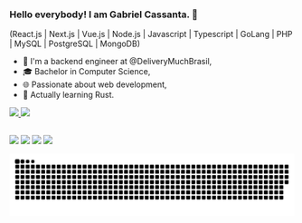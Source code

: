 ### Hello everybody! I am Gabriel Cassanta. 👋

(React.js | Next.js | Vue.js | Node.js | Javascript | Typescript | GoLang | PHP | MySQL | PostgreSQL | MongoDB)

- 🔭 I'm a backend engineer at @DeliveryMuchBrasil,
- 🎓 Bachelor in Computer Science,
- 🌐 Passionate about web development,
- 🌱 Actually learning Rust.

<div>
  <a href="www.github.com/silentz3n">
  <img height="180em" src="https://github-readme-stats.vercel.app/api?username=silentz3n&show_icons=true&theme=dracula"/>
  <img height="180em" src="https://github-readme-stats.vercel.app/api/top-langs/?username=silentz3n&layout=compact&theme=dracula"/>
</div>
  
  ##
  
  
<div>
  <a href="https://twitter.com/cassantagabriel" target="_blank"> <img src="https://img.shields.io/badge/Twitter-1DA1F2?style=for-the-badge&logo=twitter&logoColor=white" target="_blank"></a>
  <a href="https://www.instagram.com/gabrielcassanta/" target="_blank"> <img src="https://img.shields.io/badge/Instagram-E4405F?style=for-the-badge&logo=instagram&logoColor=white" target="_blank"></a>
  <a href="https://www.linkedin.com/in/gabriel-cassanta-927106175/" target="_blank"> <img src="https://img.shields.io/badge/LinkedIn-0077B5?style=for-the-badge&logo=linkedin&logoColor=white" target="_blank"></a>
   <a href="https://open.spotify.com/user/cassanta?si=0facb52a69a64cb3&nd=1" target="_blank"> <img src="https://img.shields.io/badge/Spotify-1ED760?&style=for-the-badge&logo=spotify&logoColor=white" target="_blank"></a>
  
 ![Snake animation](https://github.com/gabrielcassanta/gabrielcassanta/blob/output/github-contribution-grid-snake.svg)
  </div>
  
  
  
  
  
  
  
  
  

